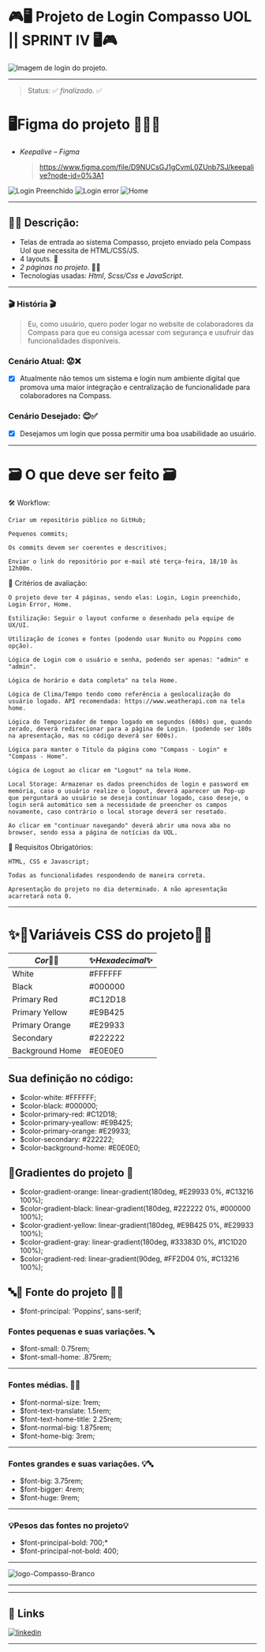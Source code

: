 # 🎮🖥️ Projeto de Login Compasso UOL || **SPRINT IV** 🖥️🎮

![Imagem de login do projeto.](https://user-images.githubusercontent.com/100351576/195411306-a2e7c079-d01f-4329-8ba7-7b2940610b41.jpg)

---

> Status: ✅ *finalizado.* ✅

# 🖥️Figma do projeto 🎨👩‍💻

- _*Keepalive – Figma*_
  > https://www.figma.com/file/D9NUCsGJ1gCvmL0ZUnb7SJ/keepalive?node-id=0%3A1

![Login Preenchido](https://user-images.githubusercontent.com/100351576/196434753-f3f63b7c-f5c9-4d0f-9493-8e1bf2009ec5.jpg)
![Login error](https://user-images.githubusercontent.com/100351576/196434774-b3d7a941-67a5-45cb-9917-955c2f6aa949.jpg)
![Home](https://user-images.githubusercontent.com/100351576/196434784-cfead145-0d76-49ec-9fa6-b23ab020a79c.jpg)

---

## 👩‍💻 Descrição:

- Telas de entrada ao sistema Compasso, projeto enviado pela Compass Uol que necessita de HTML/CSS/JS.
- 4 layouts. 📃
- _*2 páginas no projeto*_. 📃📃
- Tecnologias usadas: _*Html*_, _*Scss/Css*_ e _*JavaScript*_.

---

### 🎬 História 🎬

> Eu, como usuário, quero poder logar no website de colaboradores da Compass para que eu consiga acessar com segurança e usufruir das funcionalidades disponíveis.

### Cenário Atual: 😟❌

- [x] Atualmente não temos um sistema e login num ambiente digital que promova uma maior integração e centralização de funcionalidade para colaboradores na Compass.⠀⠀⠀

### Cenário Desejado: 😊✅

- [x] Desejamos um login que possa permitir uma boa usabilidade ao usuário.

---

# 🗃️ O que deve ser feito 🗃️

🛠 Workflow:

    Criar um repositório público no GitHub;

    Pequenos commits;

    Os commits devem ser coerentes e descritivos;

    Enviar o link do repositório por e-mail até terça-feira, 18/10 às 12h00m.

👀 Critérios de avaliação:

    O projeto deve ter 4 páginas, sendo elas: Login, Login preenchido, Login Error, Home.

    Estilização: Seguir o layout conforme o desenhado pela equipe de UX/UI.

    Utilização de ícones e fontes (podendo usar Nunito ou Poppins como opção).

    Lógica de Login com o usuário e senha, podendo ser apenas: "admin" e "admin".

    Lógica de horário e data completa" na tela Home.

    Lógica de Clima/Tempo tendo como referência a geolocalização do usuário logado. API recomendada: https://www.weatherapi.com na tela home.

    Lógica do Temporizador de tempo logado em segundos (600s) que, quando zerado, deverá redirecionar para a página de Login. (podendo ser 180s na apresentação, mas no código deverá ser 600s).

    Lógica para manter o Título da página como "Compass - Login" e "Compass - Home".

    Lógica de Logout ao clicar em "Logout" na tela Home.

    Local Storage: Armazenar os dados preenchidos de login e password em memória, caso o usuário realize o logout, deverá aparecer um Pop-up que perguntará ao usuário se deseja continuar logado, caso deseje, o login será automático sem a necessidade de preencher os campos novamente, caso contrário o local storage deverá ser resetado.

    Ao clicar em "continuar navegando" deverá abrir uma nova aba no browser, sendo essa a página de notícias da UOL.

🔑 Requisitos Obrigatórios:

    HTML, CSS e Javascript;

    Todas as funcionalidades respondendo de maneira correta.

    Apresentação do projeto no dia determinado. A não apresentação acarretará nota 0.

---

# ✨🌈Variáveis CSS do projeto🌈✨

| *Cor*🌈✨       | ✨*Hexadecimal*✨  |
| --------------- | ----------------- |
| White           |  #FFFFFF |
| Black           |  #000000 |
| Primary Red     | #C12D18 |
| Primary Yellow  |  #E9B425 |
| Primary Orange  | #E29933 |
| Secondary       |  #222222 |
| Background Home | #E0E0E0 |

## Sua definição no código:

- $color-white: #FFFFFF;
- $color-black: #000000;
- $color-primary-red: #C12D18;
- $color-primary-yeallow: #E9B425;
- $color-primary-orange: #E29933;
- $color-secondary: #222222;
- $color-background-home: #E0E0E0;

## 🌈Gradientes do projeto 🌈

- $color-gradient-orange: linear-gradient(180deg, #E29933 0%, #C13216 100%);
- $color-gradient-black: linear-gradient(180deg, #222222 0%, #000000 100%);
- $color-gradient-yellow: linear-gradient(180deg, #E9B425 0%, #E29933 100%);
- $color-gradient-gray: linear-gradient(180deg, #33383D 0%, #1C1D20 100%);
- $color-gradient-red: linear-gradient(90deg, #FF2D04 0%, #C13216 100%);

## 🔤🌈 Fonte do projeto 🌈🔤

- $font-principal: 'Poppins', sans-serif;

### Fontes pequenas e suas variações. 🔤

- $font-small: 0.75rem;
- $font-small-home: .875rem;

---

### Fontes médias. 🌈🔤

- $font-normal-size: 1rem;
- $font-text-translate: 1.5rem;
- $font-text-home-title: 2.25rem;
- $font-normal-big: 1.875rem;
- $font-home-big: 3rem;

---

### Fontes grandes e suas variações. 💡🔤

- $font-big: 3.75rem;
- $font-bigger: 4rem;
- $font-huge: 9rem;

---

### 💡Pesos das fontes no projeto💡

- $font-principal-bold: 700;\*
- $font-principal-not-bold: 400;

---

![logo-Compasso-Branco](https://user-images.githubusercontent.com/100351576/196284969-f7df7615-1007-4cf6-bce9-8789d85bc645.svg)

---

---

## 🔗 Links

[![linkedin](https://img.shields.io/badge/linkedin-0A66C2?style=for-the-badge&logo=linkedin&logoColor=white)](https://www.linkedin.com/in/ias-cristina)

---
